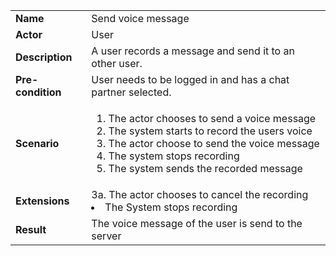 <table>
    <tr>
        <td>
            <strong>Name</strong>
        </td>
        <td>
            Send voice message
        </td>
    </tr>
    <tr>
        <td>
            <strong>Actor</strong>
        </td>
        <td>
            User
        </td>
    </tr>
    <tr>
        <td>
            <strong>Description</strong>            
        </td>
        <td>
            A user records a message and send it to an other user.
        </td>
    </tr>
    <tr>
        <td>
            <strong>Pre-condition</strong>
        </td>
        <td>
            User needs to be logged in and has a chat partner selected.
        </td>
    </tr>
    <tr>
        <td>
            <strong>Scenario</strong>
        </td>
        <td>
            <ol>
                <li>
                    The actor chooses to send a voice message
                </li>
                <li>
                    The system starts to record the users voice
                </li>
                <li>
                    The actor choose to send the voice message
                </li>
                <li>
                    The system stops recording
                </li>
                <li>
                    The system sends the recorded message
                </li>
            </ol>
        </td>
    </tr>
    <tr>
            <td>
                <strong>Extensions</strong>
            </td>
            <td>
            3a. The actor chooses to cancel the recording
            <li>
                The System stops recording
            </li>
            </td>
        </tr>
        <tr>
    <tr>
        <td>
            <strong>Result</strong>
        </td>
        <td>
            The voice message of the user is send to the server
        </td>
    </tr>
</table>
